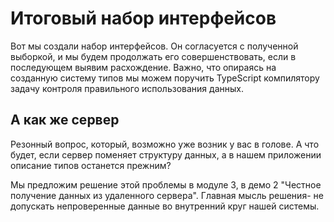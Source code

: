 # Итоговый набор интерфейсов

Вот мы создали набор интерфейсов. Он согласуется с полученной выборкой, и мы будем продолжать его совершенствовать, если в последующем выявим расхождение. Важно, что опираясь на созданную систему типов мы можем поручить TypeScript компилятору задачу контроля правильного использования данных.

## А как же сервер

Резонный вопрос, который, возможно уже возник у вас в голове. А что будет, если сервер поменяет структуру данных, а в нашем приложении описание типов останется прежним?

Мы предложим решение этой проблемы в модуле 3, в демо 2 "Честное получение данных из удаленного сервера". Главная мысль решения- не допускать непроверенные данные во внутренний круг нашей системы.
